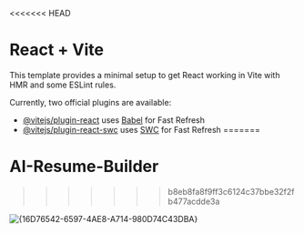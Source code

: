 <<<<<<< HEAD
# React + Vite

This template provides a minimal setup to get React working in Vite with HMR and some ESLint rules.

Currently, two official plugins are available:

- [@vitejs/plugin-react](https://github.com/vitejs/vite-plugin-react/blob/main/packages/plugin-react/README.md) uses [Babel](https://babeljs.io/) for Fast Refresh
- [@vitejs/plugin-react-swc](https://github.com/vitejs/vite-plugin-react-swc) uses [SWC](https://swc.rs/) for Fast Refresh
=======
# AI-Resume-Builder
>>>>>>> b8eb8fa8f9ff3c6124c37bbe32f2fb477acdde3a

![{16D76542-6597-4AE8-A714-980D74C43DBA}](https://github.com/user-attachments/assets/7edf3764-f387-4444-9b71-dd0cde413bbd)


